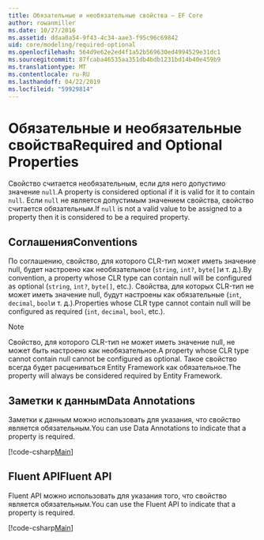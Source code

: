 ```yaml
---
title: Обязательные и необязательные свойства — EF Core
author: rowanmiller
ms.date: 10/27/2016
ms.assetid: ddaa0a54-9f43-4c34-aae3-f95c96c69842
uid: core/modeling/required-optional
ms.openlocfilehash: 564d9e62e2ed4f1a52b569630ed4994529e31dc1
ms.sourcegitcommit: 87fcaba46535aa351db4bdb1231bd14b40e459b9
ms.translationtype: MT
ms.contentlocale: ru-RU
ms.lasthandoff: 04/22/2019
ms.locfileid: "59929814"
---
```

# <a name="required-and-optional-properties"></a><span data-ttu-id="d2f96-102">Обязательные и необязательные свойства</span><span class="sxs-lookup"><span data-stu-id="d2f96-102">Required and Optional Properties</span></span>

<span data-ttu-id="d2f96-103">Свойство считается необязательным, если для него допустимо значение `null`.</span><span class="sxs-lookup"><span data-stu-id="d2f96-103">A property is considered optional if it is valid for it to contain `null`.</span></span> <span data-ttu-id="d2f96-104">Если `null` не является допустимым значением свойства, свойство считается обязательным.</span><span class="sxs-lookup"><span data-stu-id="d2f96-104">If `null` is not a valid value to be assigned to a property then it is considered to be a required property.</span></span>

## <a name="conventions"></a><span data-ttu-id="d2f96-105">Соглашения</span><span class="sxs-lookup"><span data-stu-id="d2f96-105">Conventions</span></span>

<span data-ttu-id="d2f96-106">По соглашению, свойство, для которого CLR-тип может иметь значение null, будет настроено как необязательное (`string`, `int?`, `byte[]`и т. д.).</span><span class="sxs-lookup"><span data-stu-id="d2f96-106">By convention, a property whose CLR type can contain null will be configured as optional (`string`, `int?`, `byte[]`, etc.).</span></span> <span data-ttu-id="d2f96-107">Свойства, для которых CLR-тип не может иметь значение null, будут настроены как обязательные (`int`, `decimal`, `bool`и т. д.).</span><span class="sxs-lookup"><span data-stu-id="d2f96-107">Properties whose CLR type cannot contain null will be configured as required (`int`, `decimal`, `bool`, etc.).</span></span>

> [!NOTE]  
> <span data-ttu-id="d2f96-108">Свойство, для которого CLR-тип не может иметь значение null, не может быть настроено как необязательное.</span><span class="sxs-lookup"><span data-stu-id="d2f96-108">A property whose CLR type cannot contain null cannot be configured as optional.</span></span> <span data-ttu-id="d2f96-109">Такое свойство всегда будет расцениваться Entity Framework как обязательное.</span><span class="sxs-lookup"><span data-stu-id="d2f96-109">The property will always be considered required by Entity Framework.</span></span>

## <a name="data-annotations"></a><span data-ttu-id="d2f96-110">Заметки к данным</span><span class="sxs-lookup"><span data-stu-id="d2f96-110">Data Annotations</span></span>

<span data-ttu-id="d2f96-111">Заметки к данным можно использовать для указания, что свойство является обязательным.</span><span class="sxs-lookup"><span data-stu-id="d2f96-111">You can use Data Annotations to indicate that a property is required.</span></span>

[!code-csharp[Main](../../../samples/core/Modeling/DataAnnotations/Samples/Required.cs?highlight=14)]

## <a name="fluent-api"></a><span data-ttu-id="d2f96-112">Fluent API</span><span class="sxs-lookup"><span data-stu-id="d2f96-112">Fluent API</span></span>

<span data-ttu-id="d2f96-113">Fluent API можно использовать для указания того, что свойство является обязательным.</span><span class="sxs-lookup"><span data-stu-id="d2f96-113">You can use the Fluent API to indicate that a property is required.</span></span>

[!code-csharp[Main](../../../samples/core/Modeling/FluentAPI/Samples/Required.cs?highlight=11-13)]

